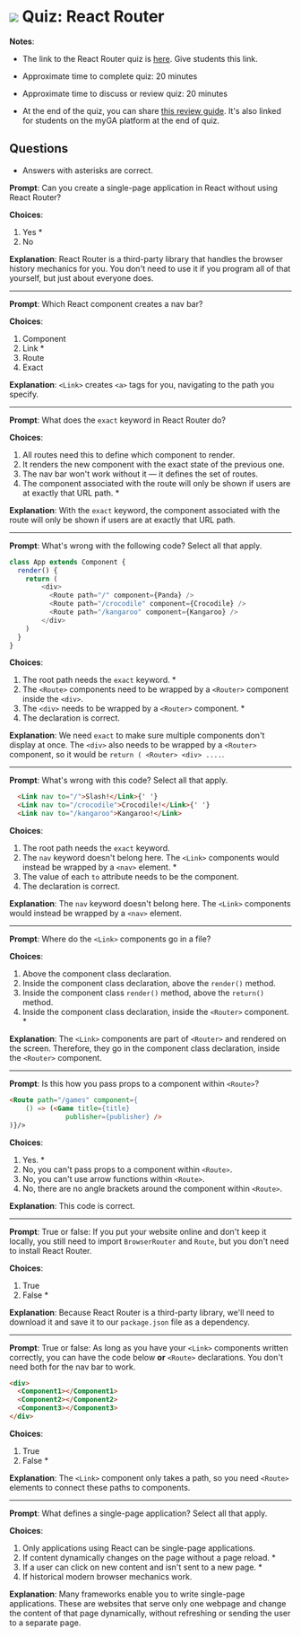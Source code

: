 # ![](https://ga-dash.s3.amazonaws.com/production/assets/logo-9f88ae6c9c3871690e33280fcf557f33.png) Quiz: React Router

**Notes**:
- The link to the React Router quiz is [here](https://ga-instruction-sandbox.herokuapp.com/?lessonURL=https://ga-instruction.s3.amazonaws.com/json/REACT/unit-4/unit4-quiz.json). Give students this link.

- Approximate time to complete quiz: 20 minutes

- Approximate time to discuss or review quiz: 20 minutes

- At the end of the quiz, you can share [this review guide](https://git.generalassemb.ly/react-development/react-development-course-materials/blob/master/Additional%20Resources/Review%20Guides/react-key-concepts-review-guide.md). It's also linked for students on the myGA platform at the end of quiz.

## Questions

- Answers with asterisks are correct.

**Prompt**: Can you create a single-page application in React without using React Router?

**Choices**:

1. Yes *
2. No


**Explanation**: React Router is a third-party library that handles the browser history mechanics for you. You don't need to use it if you program all of that yourself, but just about everyone does.

----------------------------------

**Prompt**: Which React component creates a nav bar?

**Choices**:

1. Component
2. Link *
3. Route
4. Exact


**Explanation**: `<Link>` creates `<a>` tags for you, navigating to the path you specify.

-----------------------------------

**Prompt**: What does the `exact` keyword in React Router do?

**Choices**:

1. All routes need this to define which component to render.
2. It renders the new component with the exact state of the previous one.
3. The nav bar won't work without it — it defines the set of routes.
4. The component associated with the route will only be shown if users are at exactly that URL path. *

**Explanation**: With the `exact` keyword, the component associated with the route will only be shown if users are at exactly that URL path.


-----------------------------------

**Prompt**: What's wrong with the following code? Select all that apply.

```js
class App extends Component {
  render() {
    return (
        <div>
          <Route path="/" component={Panda} />
          <Route path="/crocodile" component={Crocodile} />
          <Route path="/kangaroo" component={Kangaroo} />
        </div>
    )
  }
}
```

**Choices**:

1. The root path needs the `exact` keyword. *
2. The `<Route>` components need to be wrapped by a `<Router>` component inside the `<div>`.
3. The `<div>` needs to be wrapped by a `<Router>` component. *
4. The declaration is correct.

**Explanation**: We need `exact` to make sure multiple components don't display at once. The `<div>` also needs to be wrapped by a `<Router>` component, so it would be `return ( <Router> <div> ....`.

----------------------------------

**Prompt**: What's wrong with this code? Select all that apply.

```html
  <Link nav to="/">Slash!</Link>{' '}
  <Link nav to="/crocodile">Crocodile!</Link>{' '}
  <Link nav to="/kangaroo">Kangaroo!</Link>
```


**Choices**:

1. The root path needs the `exact` keyword.
2. The `nav` keyword doesn't belong here. The `<Link>` components would instead be wrapped by a `<nav>` element. *
3. The value of each `to` attribute needs to be the component.
4. The declaration is correct.

**Explanation**: The `nav` keyword doesn't belong here. The `<Link>` components would instead be wrapped by a `<nav>` element.

-----------------------------------

**Prompt**: Where do the `<Link>` components go in a file?

**Choices**:

1. Above the component class declaration.
2. Inside the component class declaration, above the `render()` method.
3. Inside the component class `render()` method, above the `return()` method.
4. Inside the component class declaration, inside the `<Router>` component. *

**Explanation**: The `<Link>` components are part of `<Router>` and rendered on the screen. Therefore, they go in the component class declaration, inside the `<Router>` component.

----------------------------------

**Prompt**: Is this how you pass props to a component within `<Route>`?

```html
<Route path="/games" component={
    () => (<Game title={title}
              publisher={publisher} />
)}/>
```

**Choices**:

1. Yes. *
2. No, you can't pass props to a component within `<Route>`.
3. No, you can't use arrow functions within `<Route>`.
4. No, there are no angle brackets around the component within `<Route>`.

**Explanation**: This code is correct.

-----------------------------------

**Prompt**: True or false: If you put your website online and don't keep it locally, you still need to import `BrowserRouter` and `Route`, but you don't need to install React Router.



**Choices**:

1. True
2. False *


**Explanation**: Because React Router is a third-party library, we'll need to download it and save it to our `package.json` file as a dependency.


----------------------------------

**Prompt**: True or false: As long as you have your `<Link>` components written correctly, you can have the code below **or** `<Route>` declarations. You don't need both for the nav bar to work.

```html
<div>
  <Component1></Component1>
  <Component2></Component2>
  <Component3></Component3>
</div>
```

**Choices**:

1. True
2. False *

**Explanation**: The `<Link>` component only takes a path, so you need `<Route>` elements to connect these paths to components.

----------------------------------

**Prompt**: What defines a single-page application? Select all that apply.


**Choices**:

1. Only applications using React can be single-page applications.
2. If content dynamically changes on the page without a page reload. *
3. If a user can click on new content and isn't sent to a new page. *
4. If historical modern browser mechanics work.

**Explanation**: Many frameworks enable you to write single-page applications. These are websites that serve only one webpage and change the content of that page dynamically, without refreshing or sending the user to a separate page.
